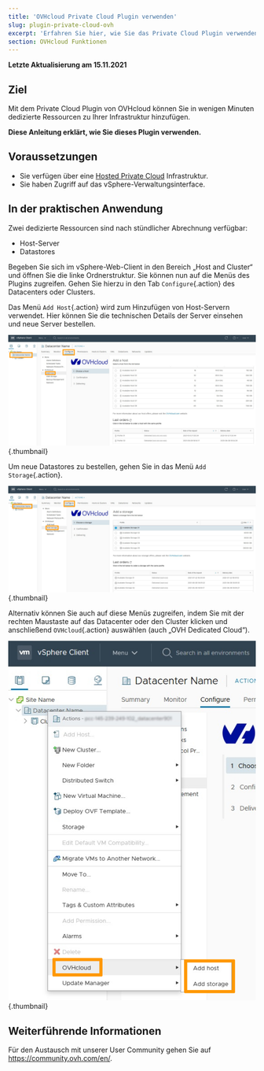 ```yaml
---
title: 'OVHcloud Private Cloud Plugin verwenden'
slug: plugin-private-cloud-ovh
excerpt: 'Erfahren Sie hier, wie Sie das Private Cloud Plugin verwenden'
section: OVHcloud Funktionen
---
```


**Letzte Aktualisierung am 15.11.2021**

## Ziel

Mit dem Private Cloud Plugin von OVHcloud können Sie in wenigen Minuten dedizierte Ressourcen zu Ihrer Infrastruktur hinzufügen.

**Diese Anleitung erklärt, wie Sie dieses Plugin verwenden.**

## Voraussetzungen

- Sie verfügen über eine [Hosted Private Cloud](https://www.ovhcloud.com/de/enterprise/products/hosted-private-cloud/) Infrastruktur.
- Sie haben Zugriff auf das vSphere-Verwaltungsinterface.

## In der praktischen Anwendung

Zwei dedizierte Ressourcen sind nach stündlicher Abrechnung verfügbar:

- Host-Server
- Datastores

Begeben Sie sich im vSphere-Web-Client in den Bereich „Host and Cluster“ und öffnen Sie die linke Ordnerstruktur. Sie können nun auf die Menüs des Plugins zugreifen. Gehen Sie hierzu in den Tab `Configure`{.action} des Datacenters oder Clusters.

Das Menü `Add Host`{.action} wird zum Hinzufügen von Host-Servern verwendet. Hier können Sie die technischen Details der Server einsehen und neue Server bestellen.

![Host hinzufügen](images/Plugin01.jpg){.thumbnail}

Um neue Datastores zu bestellen, gehen Sie in das Menü `Add Storage`{.action}.

![Storage hinzufügen](images/Plugin02.jpg){.thumbnail}

Alternativ können Sie auch auf diese Menüs zugreifen, indem Sie mit der rechten Maustaste auf das Datacenter oder den Cluster klicken und anschließend `OVHcloud`{.action} auswählen (auch „OVH Dedicated Cloud“).

![Option OVH Private Cloud](images/Plugin03.jpg){.thumbnail}

## Weiterführende Informationen

Für den Austausch mit unserer User Community gehen Sie auf <https://community.ovh.com/en/>.
